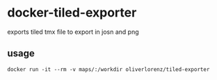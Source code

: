 # docker-tiled-exporter

exports tiled tmx file to export in josn and png

## usage

```
docker run -it --rm -v maps/:/workdir oliverlorenz/tiled-exporter
```
